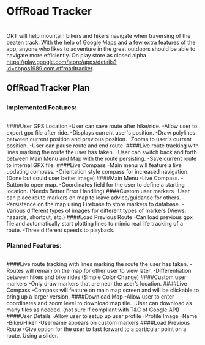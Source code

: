 # OffRoad Tracker <h1> 
ORT will help mountain bikers and hikers navigate when traversing of the beaten track. With the help of Google Maps and a few extra features of the app, anyone who likes to adventure in the great outdoors should be able to navigate more efficiently. On play store as closed alpha https://play.google.com/store/apps/details?id=cbpos1989.com.offroadtracker.

## OffRoad Tracker Plan <h2>
### Implemented Features: <h2>
####User GPS Location
-User can save route after hike/ride.
-Allow user to export gpx file after ride.
-Displays current user's position.
-Draw polylines between current position and previous position.
-Zooms to user's current position.
-User can pause route and end route.
####Live route tracking with lines marking the route the user has taken.
-User can switch back and forth between Main Menu and Map with the route persisting.
-Save current route to internal GPX file.
####Live Compass
-Main menu will feature a live updating compass.
-Orientation style compass for increased navigation. (Done but could user better image)
####Main Menu
-Live Compass.
-Button to open map.
-Coordinates field for the user to define a starting location. (Needs Better Error Handling)
####Custom user markers
-User can place route markers on map to leave advice/guidance for others.
-Persistence on the map using Firebase to store markers to database.
-Various different types of images for different types of markers (Views, hazards, shortcut, etc.)
####Load Previous Route
-Can load previous gpx file and automatically start plotting lines to mimic real life tracking of a route.
-Three different speeds to playback.

### Planned Features: <h2>
####Live route tracking with lines marking the route the user has taken.
-Routes will remain on the map for other user to view later.
-Differentiation between hikes and bike rides (Simple Color Change)
####Custom user markers
-Only draw markers that are near the user’s location.
####Live Compass
-Compass will feature on main map screen and will be clickable to bring up a larger version.
####Download Map
-Allow user to enter coordinates and zoom level to download map tile.
-User can download as many tiles as needed. (not sure if compliant with T&C of Google API)
####User Details
-Allow user to setup up user profile
-Profile Image
-Name
-Biker/Hiker
-Username appears on custom markers
####Load Previous Route
-Give option for the user to fast forward to a particular point on a route. Using a slider.
